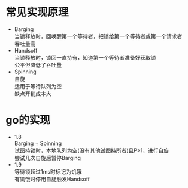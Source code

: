 # 常见实现原理
* Barging  
 当锁释放时，回唤醒第一个等待者，把锁给第一个等待者或第一个请求者  
 吞吐量高  
 * Handsoff  
 当锁释放时，锁回一直持有，知道第一个等待者准备好获取锁  
 公平但降低了吞吐量
 * Spinning  
 自旋  
 适用于等待队列为空  
 缺点开销成本大  

 # go的实现
 * 1.8  
 Barging + Spinning  
 试图持锁时，本地队列为空(没有其他试图持所者)且P>1，进行自旋  
 尝试几次自旋后暂停Barging
 * 1.9  
 等待锁超过1ms时标记为饥饿  
 有饥饿时停用自旋触发Handsoff  
